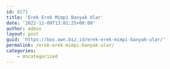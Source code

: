 ```yaml
---
id: 8271
title: 'Erek Erek Mimpi Banyak Ular'
date: '2022-11-09T13:01:25+00:00'
author: admin
layout: post
guid: 'https://bos.awn.biz.id/erek-erek-mimpi-banyak-ular/'
permalink: /erek-erek-mimpi-banyak-ular/
categories:
    - Uncategorized
---
```


